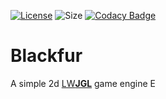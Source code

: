 [![License](https://img.shields.io/github/license/seba244c/Blackfur)](https://github.com/Seba244c/Blackfur/blob/master/LICENSE)
![Size](https://img.shields.io/github/repo-size/Seba244c/Blackfur)
[![Codacy Badge](https://app.codacy.com/project/badge/Grade/cc65a2fcc23f44b98731bd786613114d)](https://www.codacy.com/manual/Seba244c/Blackfur?utm_source=github.com&amp;utm_medium=referral&amp;utm_content=Seba244c/Blackfur&amp;utm_campaign=Badge_Grade)
# Blackfur
A simple 2d [LW**JGL**](https://www.lwjgl.org/) game engine
E
